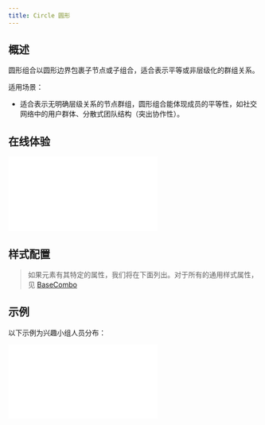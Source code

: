 ```yaml
---
title: Circle 圆形
---
```


## 概述

圆形组合以圆形边界包裹子节点或子组合，适合表示平等或非层级化的群组关系。

适用场景：

- 适合表示无明确层级关系的节点群组，圆形组合能体现成员的平等性，如社交网络中的用户群体、分散式团队结构（突出协作性）。

## 在线体验

<embed src="@/common/api/elements/combos/circle-combo.md"></embed>

## 样式配置

> 如果元素有其特定的属性，我们将在下面列出。对于所有的通用样式属性，见 [BaseCombo](./BaseCombo.zh.md)

## 示例

以下示例为兴趣小组人员分布：

<embed src="@/common/api/elements/combos/circle-combo-interest.md"></embed>
